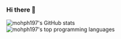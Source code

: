 ### Hi there 👋

<!--
**mohph197/mohph197** is a ✨ _special_ ✨ repository because its `README.md` (this file) appears on your GitHub profile.

Here are some ideas to get you started:

- 🔭 I’m currently working on ...
- 🌱 I’m currently learning ...
- 👯 I’m looking to collaborate on ...
- 🤔 I’m looking for help with ...
- 💬 Ask me about ...
- 📫 How to reach me: ...
- 😄 Pronouns: ...
- ⚡ Fun fact: ...
-->

![mohph197's GitHub stats](https://github-readme-stats.vercel.app/api?username=mohph197&count_private=true&theme=tokyonight&show_icons=true)
\
![mohph197's top programming languages](https://github-readme-stats.vercel.app/api/top-langs?username=mohph197&theme=tokyonight)
